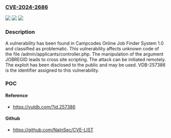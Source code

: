 ### [CVE-2024-2686](https://cve.mitre.org/cgi-bin/cvename.cgi?name=CVE-2024-2686)
![](https://img.shields.io/static/v1?label=Product&message=Online%20Job%20Finder%20System&color=blue)
![](https://img.shields.io/static/v1?label=Version&message=%3D%201.0%20&color=brighgreen)
![](https://img.shields.io/static/v1?label=Vulnerability&message=CWE-79%20Cross%20Site%20Scripting&color=brighgreen)

### Description

A vulnerability has been found in Campcodes Online Job Finder System 1.0 and classified as problematic. This vulnerability affects unknown code of the file /admin/applicants/controller.php. The manipulation of the argument JOBREGID leads to cross site scripting. The attack can be initiated remotely. The exploit has been disclosed to the public and may be used. VDB-257386 is the identifier assigned to this vulnerability.

### POC

#### Reference
- https://vuldb.com/?id.257386

#### Github
- https://github.com/NaInSec/CVE-LIST

